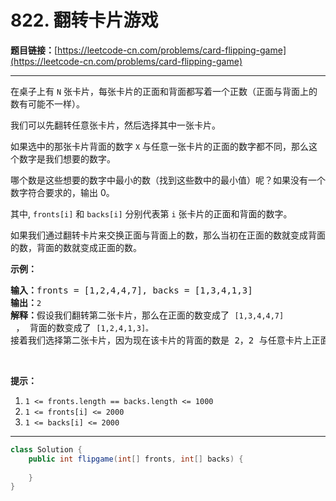 # 822. 翻转卡片游戏

**题目链接：**[https://leetcode-cn.com/problems/card-flipping-game](https://leetcode-cn.com/problems/card-flipping-game)

---

<div class="content__1Y2H">
 <div class="notranslate">
  <p>在桌子上有 <code>N</code> 张卡片，每张卡片的正面和背面都写着一个正数（正面与背面上的数有可能不一样）。</p> 
  <p>我们可以先翻转任意张卡片，然后选择其中一张卡片。</p> 
  <p>如果选中的那张卡片背面的数字 <code>X</code> 与任意一张卡片的正面的数字都不同，那么这个数字是我们想要的数字。</p> 
  <p>哪个数是这些想要的数字中最小的数（找到这些数中的最小值）呢？如果没有一个数字符合要求的，输出 0。</p> 
  <p>其中, <code>fronts[i]</code>&nbsp;和&nbsp;<code>backs[i]</code>&nbsp;分别代表第&nbsp;<code>i</code>&nbsp;张卡片的正面和背面的数字。</p> 
  <p>如果我们通过翻转卡片来交换正面与背面上的数，那么当初在正面的数就变成背面的数，背面的数就变成正面的数。</p> 
  <p><strong>示例：</strong></p> 
  <pre class="language-text"><strong>输入：</strong>fronts = [1,2,4,4,7], backs = [1,3,4,1,3]
<strong>输出：</strong><code>2</code>
<strong>解释：</strong>假设我们翻转第二张卡片，那么在正面的数变成了 <code>[1,3,4,4,7]</code> ， 背面的数变成了 <code>[1,2,4,1,3]。</code>
接着我们选择第二张卡片，因为现在该卡片的背面的数是 2，2 与任意卡片上正面的数都不同，所以 2 就是我们想要的数字。</pre> 
  <p>&nbsp;</p> 
  <p><strong>提示：</strong></p> 
  <ol> 
   <li><code>1 &lt;= fronts.length == backs.length&nbsp;&lt;=&nbsp;1000</code></li> 
   <li><code>1 &lt;=&nbsp;fronts[i]&nbsp;&lt;= 2000</code></li> 
   <li><code>1 &lt;= backs[i]&nbsp;&lt;= 2000</code></li> 
  </ol> 
 </div>
</div>

---

```java
class Solution {
    public int flipgame(int[] fronts, int[] backs) {
        
    }
}
```